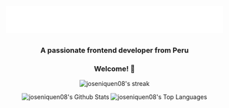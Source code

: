 <h1 align="center">
  <img src="https://raw.githubusercontent.com/joseniquen08/joseniquen08/main/name.svg" alt="José Ñiquen" />
</h1>
<h3 align="center">A passionate frontend developer from Peru</h3>

<h3 align="center">Welcome! 👋</h3>

<p align="center">
  <img title="🔥 Get streak stats for your profile at git.io/streak-stats" alt="joseniquen08's streak" src="https://streak-stats.demolab.com/?user=joseniquen08&theme=algolia&hide_border=true&border_radius=10"/>
</p>

<p align="center"/>
  <img alt="joseniquen08's Github Stats" src="https://github-readme-stats.vercel.app/api?username=joseniquen08&show_icons=true&count_private=true&theme=react&hide_border=true&bg_color=050F2C&text_color=00AEFF&title_color=2DDE98&icon_color=FFFFFF" height="192px"/>
  <img alt="joseniquen08's Top Languages" src="https://github-readme-stats.vercel.app/api/top-langs/?username=joseniquen08&langs_count=10&layout=compact&theme=react&hide_border=true&bg_color=050F2C&title_color=2DDE98&icon_color=F8D866&hide=Jupyter%20Notebook" height="192px"/>
 <p/>

<!--
**joseniquen08/joseniquen08** is a ✨ _special_ ✨ repository because its `README.md` (this file) appears on your GitHub profile.

Here are some ideas to get you started:

- 🔭 I’m currently working on ...
- 🌱 I’m currently learning ...
- 👯 I’m looking to collaborate on ...
- 🤔 I’m looking for help with ...
- 💬 Ask me about ...
- 📫 How to reach me: ...
- 😄 Pronouns: ...
- ⚡ Fun fact: ...
-->
